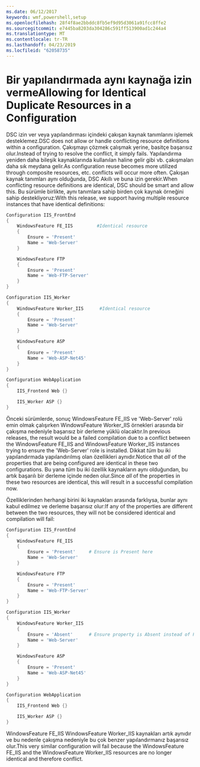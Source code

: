 ```yaml
---
ms.date: 06/12/2017
keywords: wmf,powershell,setup
ms.openlocfilehash: 28f4f8ae2bbddc8fb5ef9d95d3061a91fcc8ffe2
ms.sourcegitcommit: e7445ba8203da304286c591ff513900ad1c244a4
ms.translationtype: MT
ms.contentlocale: tr-TR
ms.lasthandoff: 04/23/2019
ms.locfileid: "62058735"
---
```

# <a name="allowing-for-identical-duplicate-resources-in-a-configuration"></a><span data-ttu-id="09b14-102">Bir yapılandırmada aynı kaynağa izin verme</span><span class="sxs-lookup"><span data-stu-id="09b14-102">Allowing for Identical Duplicate Resources in a Configuration</span></span>

<span data-ttu-id="09b14-103">DSC izin ver veya yapılandırması içindeki çakışan kaynak tanımlarını işlemek desteklemez.</span><span class="sxs-lookup"><span data-stu-id="09b14-103">DSC does not allow or handle conflicting resource definitions within a configuration.</span></span> <span data-ttu-id="09b14-104">Çakışmayı çözmek çalışmak yerine, basitçe başarısız olur.</span><span class="sxs-lookup"><span data-stu-id="09b14-104">Instead of trying to resolve the conflict, it simply fails.</span></span> <span data-ttu-id="09b14-105">Yapılandırma yeniden daha bileşik kaynaklarında kullanılan haline gelir gibi vb. çakışmaları daha sık meydana gelir.</span><span class="sxs-lookup"><span data-stu-id="09b14-105">As configuration reuse becomes more utilized through composite resources, etc. conflicts will occur more often.</span></span> <span data-ttu-id="09b14-106">Çakışan kaynak tanımları aynı olduğunda, DSC Akıllı ve buna izin gerekir.</span><span class="sxs-lookup"><span data-stu-id="09b14-106">When conflicting resource definitions are identical, DSC should be smart and allow this.</span></span> <span data-ttu-id="09b14-107">Bu sürümle birlikte, aynı tanımlara sahip birden çok kaynak örneğini sahip destekliyoruz:</span><span class="sxs-lookup"><span data-stu-id="09b14-107">With this release, we support having multiple resource instances that have identical definitions:</span></span>

```powershell
Configuration IIS_FrontEnd
{
    WindowsFeature FE_IIS         #Identical resource
    {
        Ensure = 'Present'
        Name = 'Web-Server'
    }

    WindowsFeature FTP
    {
        Ensure = 'Present'
        Name = 'Web-FTP-Server'
    }
}

Configuration IIS_Worker
{
    WindowsFeature Worker_IIS      #Identical resource
    {
        Ensure = 'Present'
        Name = 'Web-Server'
    }

    WindowsFeature ASP
    {
        Ensure = 'Present'
        Name = 'Web-ASP-Net45'
    }
}

Configuration WebApplication
{
    IIS_Frontend Web {}

    IIS_Worker ASP {}
}
```

<span data-ttu-id="09b14-108">Önceki sürümlerde, sonuç WindowsFeature FE_IIS ve 'Web-Server' rolü emin olmak çalışırken WindowsFeature Worker_IIS örnekleri arasında bir çakışma nedeniyle başarısız bir derleme yüklü olacaktır.</span><span class="sxs-lookup"><span data-stu-id="09b14-108">In previous releases, the result would be a failed compilation due to a conflict between the WindowsFeature FE_IIS and WindowsFeature Worker_IIS instances trying to ensure the 'Web-Server' role is installed.</span></span> <span data-ttu-id="09b14-109">Dikkat *tüm* bu iki yapılandırmada yapılandırılmış olan özellikleri aynıdır.</span><span class="sxs-lookup"><span data-stu-id="09b14-109">Notice that *all* of the properties that are being configured are identical in these two configurations.</span></span> <span data-ttu-id="09b14-110">Bu yana *tüm* bu iki özellik kaynakların aynı olduğundan, bu artık başarılı bir derleme içinde neden olur.</span><span class="sxs-lookup"><span data-stu-id="09b14-110">Since *all* of the properties in these two resources are identical, this will result in a successful compilation now.</span></span>

<span data-ttu-id="09b14-111">Özelliklerinden herhangi birini iki kaynakları arasında farklıysa, bunlar aynı kabul edilmez ve derleme başarısız olur:</span><span class="sxs-lookup"><span data-stu-id="09b14-111">If any of the properties are different between the two resources, they will not be considered identical and compilation will fail:</span></span>

```powershell
Configuration IIS_FrontEnd
{
    WindowsFeature FE_IIS
    {
        Ensure = 'Present'     # Ensure is Present here
        Name = 'Web-Server'
    }

    WindowsFeature FTP
    {
        Ensure = 'Present'
        Name = 'Web-FTP-Server'
    }
}

Configuration IIS_Worker
{
    WindowsFeature Worker_IIS
    {
        Ensure = 'Absent'      # Ensure property is Absent instead of Present
        Name = 'Web-Server'
    }

    WindowsFeature ASP
    {
        Ensure = 'Present'
        Name = 'Web-ASP-Net45'
    }
}

Configuration WebApplication
{
    IIS_Frontend Web {}

    IIS_Worker ASP {}
}
```

<span data-ttu-id="09b14-112">WindowsFeature FE_IIS WindowsFeature Worker_IIS kaynakları artık aynıdır ve bu nedenle çakışma nedeniyle bu çok benzer yapılandırmanız başarısız olur.</span><span class="sxs-lookup"><span data-stu-id="09b14-112">This very similar configuration will fail because the WindowsFeature FE_IIS and the WindowsFeature Worker_IIS resources are no longer identical and therefore conflict.</span></span>
